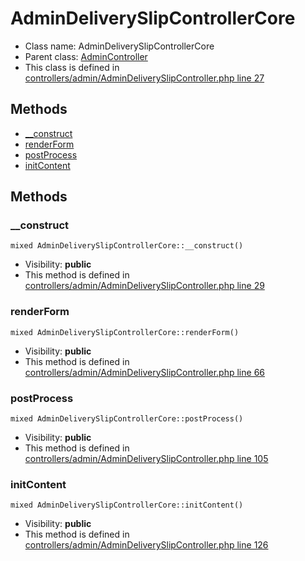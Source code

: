 AdminDeliverySlipControllerCore
===============






* Class name: AdminDeliverySlipControllerCore
* Parent class: [AdminController](AdminControllerCore)
* This class is defined in [controllers/admin/AdminDeliverySlipController.php line 27](https://github.com/PrestaShop/PrestaShop/blob/1.6.1.1/controllers/admin/AdminDeliverySlipController.php#L27)







Methods
-------
* [__construct](#method-__construct)
* [renderForm](#method-renderForm)
* [postProcess](#method-postProcess)
* [initContent](#method-initContent)






Methods
-------


### <a name="method-__construct"></a>__construct

    mixed AdminDeliverySlipControllerCore::__construct()





* Visibility: **public**
* This method is defined in [controllers/admin/AdminDeliverySlipController.php line 29](https://github.com/PrestaShop/PrestaShop/blob/1.6.1.1/controllers/admin/AdminDeliverySlipController.php#L29)




### <a name="method-renderForm"></a>renderForm

    mixed AdminDeliverySlipControllerCore::renderForm()





* Visibility: **public**
* This method is defined in [controllers/admin/AdminDeliverySlipController.php line 66](https://github.com/PrestaShop/PrestaShop/blob/1.6.1.1/controllers/admin/AdminDeliverySlipController.php#L66)




### <a name="method-postProcess"></a>postProcess

    mixed AdminDeliverySlipControllerCore::postProcess()





* Visibility: **public**
* This method is defined in [controllers/admin/AdminDeliverySlipController.php line 105](https://github.com/PrestaShop/PrestaShop/blob/1.6.1.1/controllers/admin/AdminDeliverySlipController.php#L105)




### <a name="method-initContent"></a>initContent

    mixed AdminDeliverySlipControllerCore::initContent()





* Visibility: **public**
* This method is defined in [controllers/admin/AdminDeliverySlipController.php line 126](https://github.com/PrestaShop/PrestaShop/blob/1.6.1.1/controllers/admin/AdminDeliverySlipController.php#L126)



